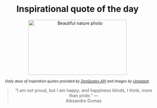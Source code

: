 
<div align="center">

# Inspirational quote of the day

<img src="./data/photo.jpeg" alt="Beautiful nature photo" width="320" height="180">

<sub><i>Daily dose of inspiration quotes provided by [ZenQuotes API](https://zenquotes.io/) and images by [Unsplash](https://unsplash.com/).</i></sub>


<blockquote>&ldquo;I am not proud, but I am happy; and happiness blinds, I think, more than pride.&rdquo; &mdash; <footer>Alexandre Dumas</footer></blockquote>

</div>
